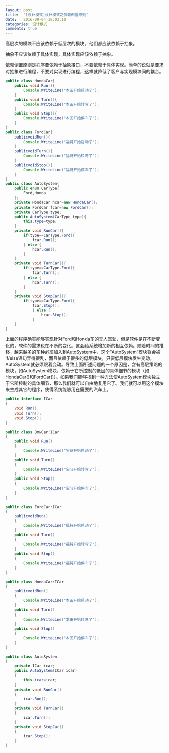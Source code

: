 ```yaml
---
layout: post
title:  "[设计模式]设计模式之依赖倒置原则"
date:   2016-09-04 18:03:10
categories: 设计模式
comments: true
---
```


高层次的模块不应该依赖于低层次的模块，他们都应该依赖于抽象。

抽象不应该依赖于具体实现，具体实现应该依赖于抽象。

依赖倒置原则是程序要依赖于抽象接口，不要依赖于具体实现。简单的说就是要求对抽象进行编程，不要对实现进行编程，这样就降低了客户与实现模块间的耦合。

```java
public class HondaCar{  
    public void Run(){  
        Console.WriteLine("本田开始启动了");  
    }  
    public void Turn(){  
        Console.WriteLine("本田开始转弯了");  
    }  
    public void Stop(){  
        Console.WriteLine("本田开始停车了");  
    }  
}  
public class FordCar{  
    publicvoidRun(){  
        Console.WriteLine("福特开始启动了");  
    }  
    publicvoidTurn(){  
        Console.WriteLine("福特开始转弯了");  
    }  
    publicvoidStop(){  
        Console.WriteLine("福特开始停车了");  
    }  
}  
public class AutoSystem{  
    public enum CarType{  
        Ford,Honda  
    };  
    private HondaCar hcar=new HondaCar();  
    private FordCar fcar=new FordCar();  
    private CarType type;  
    public AutoSystem(CarType type){  
        this.type=type;  
    }  
    private void RunCar(){  
        if(type==CarType.Ford){  
            fcar.Run();  
        } else {  
            hcar.Run();  
        }  
    }  
    private void TurnCar(){  
        if(type==CarType.Ford){  
            fcar.Turn();  
        } else {   
            hcar.Turn();  
        }  
    }  
    private void StopCar(){  
        if(type==CarType.Ford){  
            fcar.Stop();  
            } else {  
                hcar.Stop();  
            }  
    }  
}  
```

上面的程序确实能够实现针对Ford和Honda车的无人驾驶，但是软件是在不断变化的，软件的需求也在不断的变化。这会给系统增加新的相互依赖。随着时间的推移，越来越多的车种必须加入到AutoSystem中，这个“AutoSystem”模块将会被if/else语句弄得很乱，而且依赖于很多的低层模块，只要低层模块发生变动，AutoSystem就必须跟着变动。导致上面所述问题的一个原因是，含有高层策略的模块，如AutoSystem模块，依赖于它所控制的低层的具体细节的模块（如HondaCar()和FordCar()）。如果我们能够找到一种方法使AutoSystem模块独立于它所控制的具体细节，那么我们就可以自由地复用它了。我们就可以用这个模块来生成其它的程序，使得系统能够用在需要的汽车上。

```java
public interface ICar  
{  
    void Run();  
    void Turn();  
    void Stop();  
}  
  
public class BmwCar:ICar  
{  
    public void Run()  
    {  
        Console.WriteLine("宝马开始启动了");  
    }  
    public void Turn()  
    {  
        Console.WriteLine("宝马开始转弯了");  
    }  
    public void Stop()  
    {  
        Console.WriteLine("宝马开始停车了");  
    }  
}  
  
public class FordCar:ICar  
{  
    publicvoidRun()  
    {  
        Console.WriteLine("福特开始启动了");     
    }  
    public void Turn()  
    {  
        Console.WriteLine("福特开始转弯了");  
    }  
    public void Stop()  
    {  
        Console.WriteLine("福特开始停车了");  
    }  
}  
  
public class HondaCar:ICar  
{  
    publicvoidRun()  
    {  
        Console.WriteLine("本田开始启动了");  
    }  
    public void Turn()  
    {  
        Console.WriteLine("本田开始转弯了");  
    }  
    public void Stop()  
    {  
        Console.WriteLine("本田开始停车了");  
    }  
}  
  
public class AutoSystem  
{  
    private ICar icar;  
    public AutoSystem(ICar icar)  
    {  
        this.icar=icar;  
    }  
    private void RunCar()  
    {  
        icar.Run();  
    }  
    private void TurnCar()  
    {  
        icar.Turn();  
    }  
    private void StopCar()  
    {  
        icar.Stop();  
    }  
}  
```